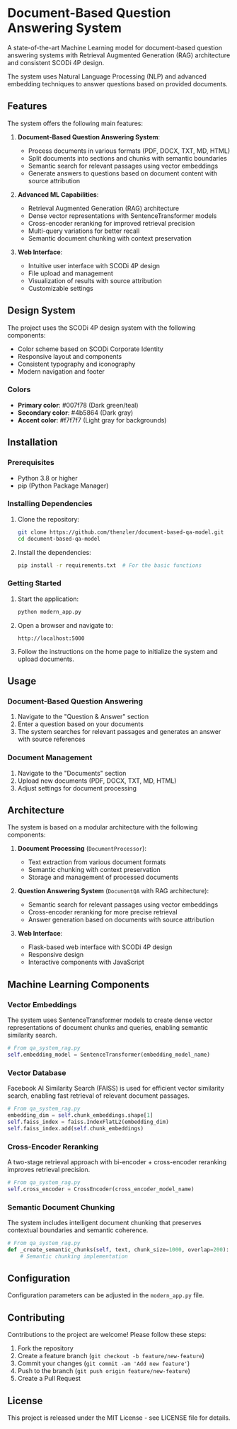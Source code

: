 # Document-Based Question Answering System

A state-of-the-art Machine Learning model for document-based question answering systems with Retrieval Augmented Generation (RAG) architecture and consistent SCODi 4P design.

The system uses Natural Language Processing (NLP) and advanced embedding techniques to answer questions based on provided documents.

## Features

The system offers the following main features:

1. **Document-Based Question Answering System**:
   - Process documents in various formats (PDF, DOCX, TXT, MD, HTML)
   - Split documents into sections and chunks with semantic boundaries
   - Semantic search for relevant passages using vector embeddings
   - Generate answers to questions based on document content with source attribution

2. **Advanced ML Capabilities**:
   - Retrieval Augmented Generation (RAG) architecture
   - Dense vector representations with SentenceTransformer models
   - Cross-encoder reranking for improved retrieval precision
   - Multi-query variations for better recall
   - Semantic document chunking with context preservation

3. **Web Interface**:
   - Intuitive user interface with SCODi 4P design
   - File upload and management
   - Visualization of results with source attribution
   - Customizable settings

## Design System

The project uses the SCODi 4P design system with the following components:

- Color scheme based on SCODi Corporate Identity
- Responsive layout and components
- Consistent typography and iconography
- Modern navigation and footer

### Colors

- **Primary color**: #007f78 (Dark green/teal)
- **Secondary color**: #4b5864 (Dark gray)
- **Accent color**: #f7f7f7 (Light gray for backgrounds)

## Installation

### Prerequisites

- Python 3.8 or higher
- pip (Python Package Manager)

### Installing Dependencies

1. Clone the repository:
   ```bash
   git clone https://github.com/thenzler/document-based-qa-model.git
   cd document-based-qa-model
   ```

2. Install the dependencies:
   ```bash
   pip install -r requirements.txt  # For the basic functions
   ```

### Getting Started

1. Start the application:
   ```bash
   python modern_app.py
   ```

2. Open a browser and navigate to:
   ```
   http://localhost:5000
   ```

3. Follow the instructions on the home page to initialize the system and upload documents.

## Usage

### Document-Based Question Answering

1. Navigate to the "Question & Answer" section
2. Enter a question based on your documents
3. The system searches for relevant passages and generates an answer with source references

### Document Management

1. Navigate to the "Documents" section
2. Upload new documents (PDF, DOCX, TXT, MD, HTML)
3. Adjust settings for document processing

## Architecture

The system is based on a modular architecture with the following components:

1. **Document Processing** (`DocumentProcessor`):
   - Text extraction from various document formats
   - Semantic chunking with context preservation
   - Storage and management of processed documents

2. **Question Answering System** (`DocumentQA` with RAG architecture):
   - Semantic search for relevant passages using vector embeddings
   - Cross-encoder reranking for more precise retrieval
   - Answer generation based on documents with source attribution

3. **Web Interface**:
   - Flask-based web interface with SCODi 4P design
   - Responsive design
   - Interactive components with JavaScript

## Machine Learning Components

### Vector Embeddings

The system uses SentenceTransformer models to create dense vector representations of document chunks and queries, enabling semantic similarity search.

```python
# From qa_system_rag.py
self.embedding_model = SentenceTransformer(embedding_model_name)
```

### Vector Database

Facebook AI Similarity Search (FAISS) is used for efficient vector similarity search, enabling fast retrieval of relevant document passages.

```python
# From qa_system_rag.py
embedding_dim = self.chunk_embeddings.shape[1]
self.faiss_index = faiss.IndexFlatL2(embedding_dim)
self.faiss_index.add(self.chunk_embeddings)
```

### Cross-Encoder Reranking

A two-stage retrieval approach with bi-encoder + cross-encoder reranking improves retrieval precision.

```python
# From qa_system_rag.py
self.cross_encoder = CrossEncoder(cross_encoder_model_name)
```

### Semantic Document Chunking

The system includes intelligent document chunking that preserves contextual boundaries and semantic coherence.

```python
# From qa_system_rag.py
def _create_semantic_chunks(self, text, chunk_size=1000, overlap=200):
    # Semantic chunking implementation
```

## Configuration

Configuration parameters can be adjusted in the `modern_app.py` file.

## Contributing

Contributions to the project are welcome! Please follow these steps:

1. Fork the repository
2. Create a feature branch (`git checkout -b feature/new-feature`)
3. Commit your changes (`git commit -am 'Add new feature'`)
4. Push to the branch (`git push origin feature/new-feature`)
5. Create a Pull Request

## License

This project is released under the MIT License - see LICENSE file for details.
